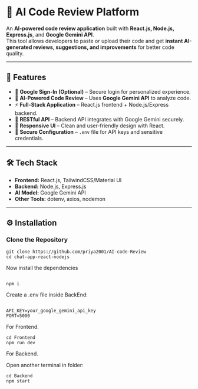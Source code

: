 # 🤖 AI Code Review Platform  

An **AI-powered code review application** built with **React.js, Node.js, Express.js**, and **Google Gemini API**.  
This tool allows developers to paste or upload their code and get **instant AI-generated reviews, suggestions, and improvements** for better code quality.  

---

## 🚀 Features  
- 🔐 **Google Sign-In (Optional)** – Secure login for personalized experience.  
- 🤖 **AI-Powered Code Review** – Uses **Google Gemini API** to analyze code.  
- ⚡ **Full-Stack Application** – React.js frontend + Node.js/Express backend.  
- 📡 **RESTful API** – Backend API integrates with Google Gemini securely.  
- 📱 **Responsive UI** – Clean and user-friendly design with React.  
- 🔑 **Secure Configuration** – `.env` file for API keys and sensitive credentials.  

---

## 🛠 Tech Stack  
- **Frontend:** React.js, TailwindCSS/Material UI  
- **Backend:** Node.js, Express.js  
- **AI Model:** Google Gemini API  
- **Other Tools:** dotenv, axios, nodemon  

---

## ⚙️ Installation  

### Clone the Repository  
```shell
git clone https://github.com/priya2001/AI-code-Review
cd chat-app-react-nodejs
```

Now install the dependencies
```shell

npm i
```

Create a .env file inside BackEnd:
```shell

API_KEY=your_google_gemini_api_key
PORT=5000
```


For Frontend.
```shell
cd Frontend
npm run dev
```
For Backend.

Open another terminal in folder:
```shell
cd Backend
npm start
```










